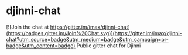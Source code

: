 # djinni-chat

[![Join the chat at https://gitter.im/imax/djinni-chat](https://badges.gitter.im/Join%20Chat.svg)](https://gitter.im/imax/djinni-chat?utm_source=badge&utm_medium=badge&utm_campaign=pr-badge&utm_content=badge)
Public gitter chat for Djinni
